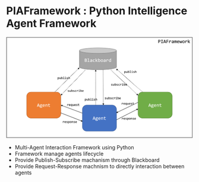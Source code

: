 # PIAFramework : Python Intelligence Agent Framework
![Python Intelligence Agent Framework Architecture](project_images/PIAFramework_architecture.png)
- Multi-Agent Interaction Framework using Python
- Framework manage agents lifecycle
- Provide Publish-Subscribe machanism through Blackboard
- Provide Request-Response machnism to directly interaction between agents